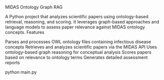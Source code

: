 MIDAS Ontology Graph RAG

A Python project that analyzes scientific papers using ontology-based retrieval, reasoning, and scoring. It leverages graph-based approaches and language models to assess paper relevance against MIDAS ontology concepts.
Features

Parses and processes OWL ontology files containing infectious disease concepts
Retrieves and analyzes scientific papers via the MIDAS API
Uses ontology-based graph reasoning for conceptual analysis
Scores papers based on relevance to ontology terms
Generates detailed assessment reports

python main.py